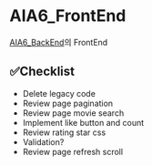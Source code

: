 # AIA6_FrontEnd
[AIA6_BackEnd](https://github.com/JooHan10/AIA6_BackEnd)의 FrontEnd

## ✅Checklist

- Delete legacy code
- Review page pagination
- Review page movie search
- Implement like button and count
- Review rating star css
- Validation?
- Review page refresh scroll
